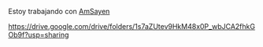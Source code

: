 Estoy trabajando con [AmSayen](https://github.com/AmSayen)



https://drive.google.com/drive/folders/1s7aZUtev9HkM48x0P_wbJCA2fhkGOb9f?usp=sharing 
